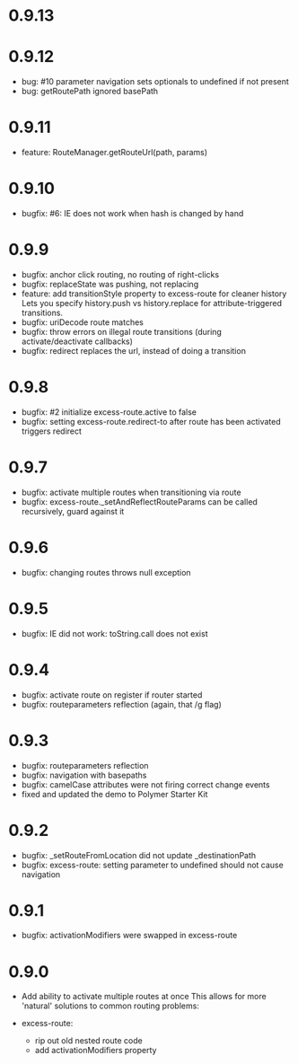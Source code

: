 0.9.13
==================

0.9.12
==================
* bug: #10 parameter navigation sets optionals to undefined if not present
* bug: getRoutePath ignored basePath

0.9.11
==================
* feature: RouteManager.getRouteUrl(path, params)

0.9.10
==================
* bugfix: #6: IE does not work when hash is changed by hand

0.9.9
==================
* bugfix: anchor click routing, no routing of right-clicks
* bugfix: replaceState was pushing, not replacing
* feature: add transitionStyle property to excess-route for cleaner history
Lets you specify history.push vs history.replace for attribute-triggered transitions.
* bugfix: uriDecode route matches
* bugfix: throw errors on illegal route transitions (during activate/deactivate callbacks)
* bugfix: redirect replaces the url, instead of doing a transition

0.9.8
==================
* bugfix: #2 initialize excess-route.active to false
* bugfix: setting excess-route.redirect-to after route has been activated triggers redirect

0.9.7
==================
* bugfix: activate multiple routes when transitioning via route
* bugfix: excess-route._setAndReflectRouteParams can be called recursively, guard against it

0.9.6
==================
* bugfix: changing routes throws null exception

0.9.5
==================
* bugfix: IE did not work: toString.call does not exist

0.9.4
==================
* bugfix: activate route on register if router started
* bugfix: routeparameters reflection (again, that /g flag)

0.9.3
==================
* bugfix: routeparameters reflection
* bugfix: navigation with basepaths
* bugfix: camelCase attributes were not firing correct change events
* fixed and updated the demo to Polymer Starter Kit

0.9.2
==================
* bugfix: _setRouteFromLocation did not update _destinationPath
* bugfix: excess-route: setting parameter to undefined should not cause navigation

0.9.1
==================
* bugfix: activationModifiers were swapped in excess-route

0.9.0
==================

* Add ability to activate multiple routes at once
  This allows for more 'natural' solutions to common routing problems:

    <excess-route route="/:topmenu">
    <excess-route route="/users">
    <excess-route route="/users/:userId">

* excess-route:
  - rip out old nested route code
  - add activationModifiers property

